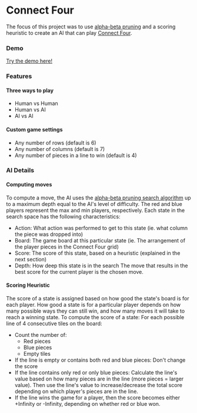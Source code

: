 # Connect Four
The focus of this project was to use [alpha-beta pruning](https://en.wikipedia.org/wiki/Alpha%E2%80%93beta_pruning) and a scoring heuristic to create an AI that can play [Connect Four](https://en.wikipedia.org/wiki/Connect_Four).

### Demo
[Try the demo here!](http://nicolasenslen.com/projects/demos/connect-four/)


### Features
#### Three ways to play
- Human vs Human
- Human vs AI
- AI vs AI

#### Custom game settings
- Any number of rows (default is 6)
- Any number of columns (default is 7)
- Any number of pieces in a line to win (default is 4)


### AI Details
#### Computing moves
To compute a move, the AI uses the [alpha-beta pruning search algorithm](https://en.wikipedia.org/wiki/Alpha%E2%80%93beta_pruning) up to a maximum depth equal to the AI's level of difficulty. The red and blue players represent the max and min players, respectively. Each state in the search space has the following characteristics:
- Action: What action was performed to get to this state (ie. what column the piece was dropped into)
- Board: The game board at this particular state (ie. The arrangement of the player pieces in the Connect Four grid)
- Score: The score of this state, based on a heuristic (explained in the next section)
- Depth: How deep this state is in the search
The move that results in the best score for the current player is the chosen move.

#### Scoring Heuristic
The score of a state is assigned based on how good the state's board is for each player. How good a state is for a particular player depends on how many possible ways they can still win, and how many moves it will take to reach a winning state. To compute the score of a state:
For each possible line of 4 consecutive tiles on the board:
- Count the number of:
  - Red pieces 
  - Blue pieces
  - Empty tiles
- If the line is empty or contains both red and blue pieces: Don't change the score
- If the line contains only red or only blue pieces: Calculate the line's value based on how many pieces are in the line (more pieces = larger value). Then use the line's value to increase/decrease the total score depending on which player's pieces are in the line.
- If the line wins the game for a player, then the score becomes either +Infinity or -Infinity, depending on whether red or blue won.
